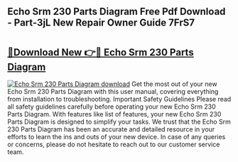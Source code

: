 ## Echo Srm 230 Parts Diagram Free Pdf Download - Part-3jL New Repair Owner Guide 7FrS7

# <h2><a href="http://dft478h.blite.top/?on=Echo+Srm+230+Parts+Diagram">🔗Download New 👉🔴 Echo Srm 230 Parts Diagram</a></h2>

[![Echo Srm 230 Parts Diagram download](https://i.imgur.com/lujVjoI.png)](http://dft478h.blite.top/?on=Echo+Srm+230+Parts+Diagram)
Get the most out of your new Echo Srm 230 Parts Diagram with this user manual, covering everything from installation to troubleshooting. Important Safety Guidelines Please read all safety guidelines carefully before operating your new Echo Srm 230 Parts Diagram. With features like list of features, your new Echo Srm 230 Parts Diagram is designed to simplify your tasks. We trust that the Echo Srm 230 Parts Diagram has been an accurate and detailed resource in your efforts to learn the ins and outs of your new device. In case of any queries or concerns, please do not hesitate to reach out to our customer service team.
